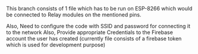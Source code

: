 This branch consists of 1 file which has to be run on ESP-8266 which would be connected to Relay modules on the mentioned pins.

Also, Need to configure the code with SSID and password for connecting it to the network
Also, Provide appropriate Credentials to the Firebase account the user has created
(currently file consists of a firebase token which is used for development purpose)

